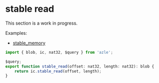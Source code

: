 # stable read

This section is a work in progress.

Examples:

-   [stable_memory](https://github.com/demergent-labs/azle/tree/main/examples/stable_memory)

```typescript
import { blob, ic, nat32, $query } from 'azle';

$query;
export function stable_read(offset: nat32, length: nat32): blob {
    return ic.stable_read(offset, length);
}
```
